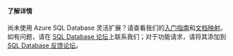 #### 了解详情

尚未使用 Azure SQL Database 灵活扩展？请查看我们的[入门指南][入门指南]和[文档映射][文档映射]。如有问题，请在 [SQL Database 论坛][SQL Database 论坛]上联系我们；对于功能请求，请将其添加到 [SQL Database 反馈论坛][SQL Database 反馈论坛]。

  [入门指南]: ./sql-database-elastic-scale-get-started.md
  [文档映射]: ./sql-database-elastic-scale-documentation-map.md
  [SQL Database 论坛]: http://social.msdn.microsoft.com/forums/azure/zh-cn/home?forum=ssdsgetstarted
  [SQL Database 反馈论坛]: http://feedback.azure.com/forums/217321-sql-database
